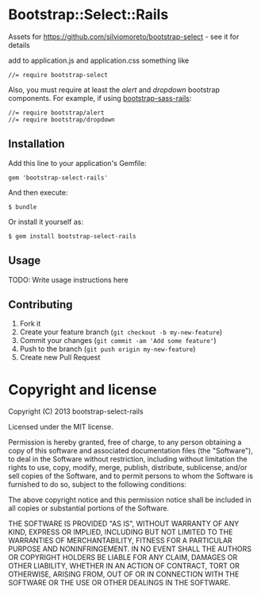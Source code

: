 # Bootstrap::Select::Rails

Assets for https://github.com/silviomoreto/bootstrap-select - see it for details

add to application.js and application.css something like

    //= require bootstrap-select

Also, you must require at least the *alert* and *dropdown* bootstrap components.
For example, if using
[bootstrap-sass-rails](https://github.com/yabawock/bootstrap-sass-rails):

    //= require bootstrap/alert
    //= require bootstrap/dropdown

## Installation

Add this line to your application's Gemfile:

    gem 'bootstrap-select-rails'

And then execute:

    $ bundle

Or install it yourself as:

    $ gem install bootstrap-select-rails

## Usage

TODO: Write usage instructions here

## Contributing

1. Fork it
2. Create your feature branch (`git checkout -b my-new-feature`)
3. Commit your changes (`git commit -am 'Add some feature'`)
4. Push to the branch (`git push origin my-new-feature`)
5. Create new Pull Request

# Copyright and license

Copyright (C) 2013 bootstrap-select-rails

Licensed under the MIT license.

Permission is hereby granted, free of charge, to any person obtaining a copy of this software and associated documentation files (the "Software"), to deal in the Software without restriction, including without limitation the rights to use, copy, modify, merge, publish, distribute, sublicense, and/or sell copies of the Software, and to permit persons to whom the Software is furnished to do so, subject to the following conditions:

The above copyright notice and this permission notice shall be included in all copies or substantial portions of the Software.

THE SOFTWARE IS PROVIDED "AS IS", WITHOUT WARRANTY OF ANY KIND, EXPRESS OR IMPLIED, INCLUDING BUT NOT LIMITED TO THE WARRANTIES OF MERCHANTABILITY, FITNESS FOR A PARTICULAR PURPOSE AND NONINFRINGEMENT. IN NO EVENT SHALL THE AUTHORS OR COPYRIGHT HOLDERS BE LIABLE FOR ANY CLAIM, DAMAGES OR OTHER LIABILITY, WHETHER IN AN ACTION OF CONTRACT, TORT OR OTHERWISE, ARISING FROM, OUT OF OR IN CONNECTION WITH THE SOFTWARE OR THE USE OR OTHER DEALINGS IN THE SOFTWARE.
